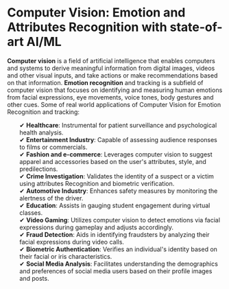 # Computer Vision: Emotion and Attributes Recognition with state-of-art AI/ML
<b>Computer vision</b> is a field of artificial intelligence that enables computers and systems to derive meaningful information from digital images, videos and other visual inputs, and take actions or make recommendations based on that information. <b>Emotion recognition</b> and tracking is a subfield of computer vision that focuses on identifying and measuring human emotions from facial expressions, eye movements, voice tones, body gestures and other cues. Some of real world applications of Computer Vision for Emotion Recognition and tracking:

<ul style="margin-left: 5px; list-style-type: none;">
    ✔  <b>Healthcare</b>: Instrumental for patient surveillance and psychological health analysis.<br>
    ✔  <b>Entertainment Industry</b>: Capable of assessing audience responses to films or commercials.<br>
    ✔  <b>Fashion and e-commerce</b>: Leverages computer vision to suggest apparel and accessories based on the user's attributes, style, and predilections.<br>
    ✔  <b>Crime Investigation</b>: Validates the identity of a suspect or a victim using attributes Recognition and biometric verification.<br>
    ✔  <b>Automotive Industry</b>: Enhances safety measures by monitoring the alertness of the driver.<br>
    ✔  <b>Education</b>: Assists in gauging student engagement during virtual classes.<br>
    ✔  <b>Video Gaming</b>: Utilizes computer vision to detect emotions via facial expressions during gameplay and adjusts accordingly.<br>
    ✔  <b>Fraud Detection</b>: Aids in identifying fraudsters by analyzing their facial expressions during video calls.<br>
    ✔  <b>Biometric Authentication</b>: Verifies an individual's identity based on their facial or iris characteristics.<br>
    ✔  <b>Social Media Analysis</b>: Facilitates understanding the demographics and preferences of social media users based on their profile images and posts.
</ul>
